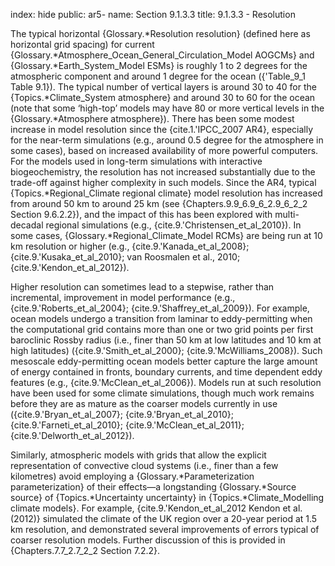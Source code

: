 index: hide
public: ar5-
name: Section 9.1.3.3
title: 9.1.3.3 - Resolution

The typical horizontal {Glossary.*Resolution resolution} (defined here as horizontal grid spacing) for current {Glossary.*Atmosphere_Ocean_General_Circulation_Model AOGCMs} and {Glossary.*Earth_System_Model ESMs} is roughly 1 to 2 degrees for the atmospheric component and around 1 degree for the ocean ({'Table_9_1 Table 9.1}). The typical number of vertical layers is around 30 to 40 for the {Topics.*Climate_System atmosphere} and around 30 to 60 for the ocean (note that some ‘high-top’ models may have 80 or more vertical levels in the {Glossary.*Atmosphere atmosphere}). There has been some modest increase in model resolution since the {cite.1.'IPCC_2007 AR4}, especially for the near-term simulations (e.g., around 0.5 degree for the atmosphere in some cases), based on increased availability of more powerful computers. For the models used in long-term simulations with interactive biogeochemistry, the resolution has not increased substantially due to the trade-off against higher complexity in such models. Since the AR4, typical {Topics.*Regional_Climate regional climate} model resolution has increased from around 50 km to around 25 km (see {Chapters.9.9_6.9_6_2.9_6_2_2 Section 9.6.2.2}), and the impact of this has been explored with multi-decadal regional simulations (e.g., {cite.9.'Christensen_et_al_2010}). In some cases, {Glossary.*Regional_Climate_Model RCMs} are being run at 10 km resolution or higher (e.g., {cite.9.'Kanada_et_al_2008}; {cite.9.'Kusaka_et_al_2010}; van Roosmalen et al., 2010; {cite.9.'Kendon_et_al_2012}).

Higher resolution can sometimes lead to a stepwise, rather than incremental, improvement in model performance (e.g., {cite.9.'Roberts_et_al_2004}; {cite.9.'Shaffrey_et_al_2009}). For example, ocean models undergo a transition from laminar to eddy-permitting when the computational grid contains more than one or two grid points per first baroclinic Rossby radius (i.e., finer than 50 km at low latitudes and 10 km at high latitudes) ({cite.9.'Smith_et_al_2000}; {cite.9.'McWilliams_2008}). Such mesoscale eddy-permitting ocean models better capture the large amount of energy contained in fronts, boundary currents, and time dependent eddy features (e.g., {cite.9.'McClean_et_al_2006}). Models run at such resolution have been used for some climate simulations, though much work remains before they are as mature as the coarser models currently in use ({cite.9.'Bryan_et_al_2007}; {cite.9.'Bryan_et_al_2010}; {cite.9.'Farneti_et_al_2010}; {cite.9.'McClean_et_al_2011}; {cite.9.'Delworth_et_al_2012}).

Similarly, atmospheric models with grids that allow the explicit representation of convective cloud systems (i.e., finer than a few kilometres) avoid employing a {Glossary.*Parameterization parameterization} of their effects—a longstanding {Glossary.*Source source} of {Topics.*Uncertainty uncertainty} in {Topics.*Climate_Modelling climate models}. For example, {cite.9.'Kendon_et_al_2012 Kendon et al. (2012)} simulated the climate of the UK region over a 20-year period at 1.5 km resolution, and demonstrated several improvements of errors typical of coarser resolution models. Further discussion of this is provided in {Chapters.7.7_2.7_2_2 Section 7.2.2}.
